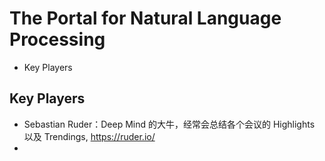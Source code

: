 # The Portal for Natural Language Processing

+ Key Players

## Key Players
+ Sebastian Ruder：Deep Mind 的大牛，经常会总结各个会议的 Highlights 以及 Trendings, https://ruder.io/
+ 
